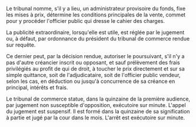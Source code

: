 Le tribunal nomme, s'il y a lieu, un administrateur provisoire du fonds, fixe les mises à prix, détermine les conditions principales de la vente, commet pour y procéder l'officier public qui dresse le cahier des charges.

La publicité extraordinaire, lorsqu'elle est utile, est réglée par le jugement ou, à défaut, par ordonnance du président du tribunal de commerce rendue sur requête.

Ce dernier peut, par la décision rendue, autoriser le poursuivant, s'il n'y a pas d'autre créancier inscrit ou opposant, et sauf prélèvement des frais privilégiés au profit de qui de droit, à toucher le prix directement et sur sa simple quittance, soit de l'adjudicataire, soit de l'officier public vendeur, selon les cas, en déduction ou jusqu'à concurrence de sa créance en principal, intérêts et frais.

Le tribunal de commerce statue, dans la quinzaine de la première audience, par jugement non susceptible d'opposition, exécutoire sur minute. L'appel du jugement est suspensif. Il est formé dans la quinzaine de sa signification à partie et jugé par la cour dans le mois. L'arrêt est exécutoire sur minute.
